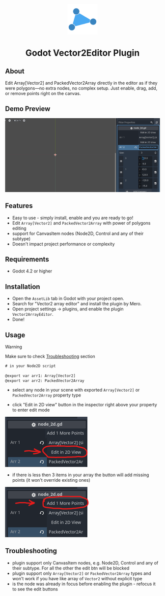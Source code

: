 <p align="center">
  <img src="./icon.svg"  height="100" alt="Godot-Vector2EditorPlugin Icon"/>
</p>

<h1 align="center">
  Godot Vector2Editor Plugin
</h1>


## About

Edit Array[Vector2] and PackedVector2Array directly in the editor as if they were polygons—no extra nodes, no complex setup. Just enable, drag, add, or remove points right on the canvas.


## Demo Preview 

![demo-preview1](./github-materials/demo.gif)


## Features

- Easy to use - simply install, enable and you are ready to go!
- Edit `Array[Vector2]` and `PackedVector2Array` with power of polygons editing
- support for CanvasItem nodes (Node2D, Control and any of their subtype)
- Doesn't impact project performance or complexity


## Requirements 

- Godot 4.2 or higher
  

## Installation

- Open the `AssetLib` tab in Godot with your project open.
- Search for "Vector2 array editor" and install the plugin by Mero.
- Open project settings -> plugins, and enable the plugin `Vector2ArrayEditor`.
- Done!


## Usage

> [!WARNING]
> Make sure to check [Troubleshooting](#Troubleshooting) section

```gdscript 
# in your Node2D script

@export var arr1: Array[Vector2]
@export var arr2: PackedVector2Array
```

- select any node in your scene with exported `Array[Vector2]` or `PackedVector2Array` property type

- click "Edit in 2D view" button in the inspector right above your property to enter edit mode 

![edit-btn-screenshot](./github-materials/screenshot1.png)

- if there is less then 3 items in your array the button will add missing points (it won't override existing ones)

![add-btn-screenshot](./github-materials/screenshot2.png)


## Troubleshooting

- plugin support only CanvasItem nodes, e.g. Node2D, Control and any of their subtype. For all the other the edit btn will be blocked 
- plugin support only `Array[Vector2]` or `PackedVector2Array` types and won't work if you have like array of `Vector2` without explicit type 
- is the node was already in focus before enabling the plugin - refocus it to see the edit buttons
